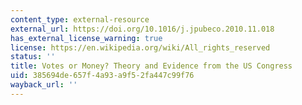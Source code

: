 ```yaml
---
content_type: external-resource
external_url: https://doi.org/10.1016/j.jpubeco.2010.11.018
has_external_license_warning: true
license: https://en.wikipedia.org/wiki/All_rights_reserved
status: ''
title: Votes or Money? Theory and Evidence from the US Congress
uid: 385694de-657f-4a93-a9f5-2fa447c99f76
wayback_url: ''
---
```


